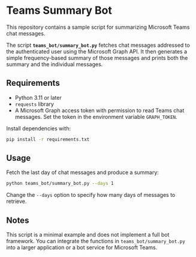 # Teams Summary Bot

This repository contains a sample script for summarizing Microsoft Teams chat messages.

The script **`teams_bot/summary_bot.py`** fetches chat messages addressed to the authenticated user
using the Microsoft Graph API. It then generates a simple frequency-based summary
of those messages and prints both the summary and the individual messages.

## Requirements

- Python 3.11 or later
- `requests` library
- A Microsoft Graph access token with permission to read Teams chat messages.
  Set the token in the environment variable `GRAPH_TOKEN`.

Install dependencies with:

```bash
pip install -r requirements.txt
```

## Usage

Fetch the last day of chat messages and produce a summary:

```bash
python teams_bot/summary_bot.py --days 1
```

Change the `--days` option to specify how many days of messages to retrieve.

## Notes

This script is a minimal example and does not implement a full bot
framework. You can integrate the functions in `teams_bot/summary_bot.py`
into a larger application or a bot service for Microsoft Teams.
